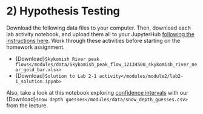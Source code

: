 # 2) Hypothesis Testing


Download the following data files to your computer. Then, download each lab activity notebook, and upload them all to your JupyterHub [following the instructions here](/resources/b-learning-jupyter.html#jupyterhub). Work through these activities before starting on the homework assignment.

* {Download}`Skykomish River peak flows</modules/data/Skykomish_peak_flow_12134500_skykomish_river_near_gold_bar.xlsx>`
* {Download}`Solution to Lab 2-1 activity</modules/module2/lab2-1_solution.ipynb>`

Also, take a look at this notebook exploring [confidence intervals](/modules/module2/confidence-intervals.ipynb) with our {Download}`snow depth guesses</modules/data/snow_depth_guesses.csv>` from the lecture.